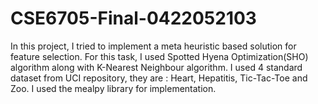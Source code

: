 # CSE6705-Final-0422052103
In this project, I tried to implement a meta heuristic based solution for feature selection. For this task, I used Spotted Hyena Optimization(SHO) algorithm along with K-Nearest Neighbour algorithm. I used 4 standard dataset from UCI repository, they are : Heart, Hepatitis, Tic-Tac-Toe and Zoo. I used the mealpy library for implementation.
